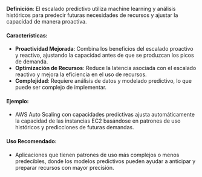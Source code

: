 **Definición**: El escalado predictivo utiliza machine learning y análisis históricos para predecir futuras necesidades de recursos y ajustar la capacidad de manera proactiva.

#### Características:

- **Proactividad Mejorada**: Combina los beneficios del escalado proactivo y reactivo, ajustando la capacidad antes de que se produzcan los picos de demanda.
- **Optimización de Recursos**: Reduce la latencia asociada con el escalado reactivo y mejora la eficiencia en el uso de recursos.
- **Complejidad**: Requiere análisis de datos y modelado predictivo, lo que puede ser complejo de implementar.

#### Ejemplo:

- AWS Auto Scaling con capacidades predictivas ajusta automáticamente la capacidad de las instancias EC2 basándose en patrones de uso históricos y predicciones de futuras demandas.

#### Uso Recomendado:

- Aplicaciones que tienen patrones de uso más complejos o menos predecibles, donde los modelos predictivos pueden ayudar a anticipar y preparar recursos con mayor precisión.